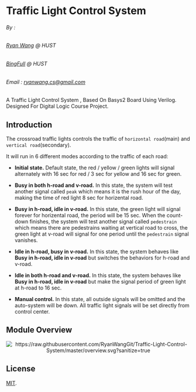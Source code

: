 # Traffic Light Control System
###### By : 
###### [Ryan Wang](https://github.com/RyanWangGit) @ HUST
###### [BingFull](https://github.com/BingFull) @ HUST
###### Email : ryanwang.cs@gmail.com

A Traffic Light Control System , Based On Basys2 Board Using Verilog. Designed For Digital Logic Course Project.

## Introduction
The crossroad traffic lights controls the traffic of `horizontal road`(main) and `vertical road`(secondary).

It will run in 6 different modes according to the traffic of each road:

* **Initial state.** Default state, the red / yellow / green lights will signal alternately with 16 sec for red / 3 sec for yellow and 16 sec for green.

* **Busy in both h-road and v-road.** In this state, the system will test another signal called `peak` which means it is the rush hour of the day, making the time of red light 8 sec for horizental road.

* **Busy in h-road, idle in v-road.** In this state, the green light will signal forever for horizental road, the period will be 15 sec. When the count-down finishes, the system will test another signal called `pedestrain` which means there are pedestrains waiting at vertical road to cross, the green light at v-road will signal for one period until the `pedestrain` signal vanishes.

* **Idle in h-road, busy in v-road.** In this state, the system behaves like **Busy in h-road, idle in v-road** but switches the behaviors for h-road and v-road.

* **Idle in both h-road and v-road.** In this state, the system behaves like **Busy in h-road, idle in v-road** but make the signal period of green light at h-road to 16 sec.

* **Manual control.** In this state, all outside signals will be omitted and the auto-system will be down. All traffic light signals will be set directly from control center.

## Module Overview
<p align="center">
  <img alt="https://raw.githubusercontent.com/RyanWangGit/Traffic-Light-Control-System/master/overview.svg?sanitize=true" />  
</p>

## License
[MIT](https://github.com/RyanWangGit/Traffic-Light-Control-System/blob/master/LICENSE).

